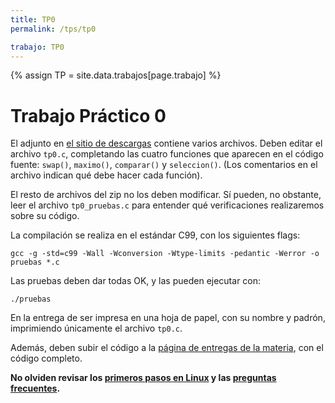 ```yaml
---
title: TP0
permalink: /tps/tp0

trabajo: TP0
---
```

{% assign TP = site.data.trabajos[page.trabajo] %}

Trabajo Práctico 0
=======

El adjunto en [el sitio de descargas]({{site.skel}}) contiene varios archivos.
Deben editar el archivo `tp0.c`, completando las cuatro funciones que 
aparecen en el código fuente: `swap()`,  `maximo()`, `comparar()` y `seleccion()`.
(Los comentarios en el archivo indican qué debe hacer cada función).

El resto de archivos del zip no los deben modificar. Sí pueden, no obstante, leer el archivo `tp0_pruebas.c` para entender qué verificaciones realizaremos sobre su código.

La compilación se realiza en el estándar C99, con los siguientes flags: 

    gcc -g -std=c99 -Wall -Wconversion -Wtype-limits -pedantic -Werror -o pruebas *.c

Las pruebas deben dar todas OK, y las pueden ejecutar con: 

    ./pruebas

En la entrega de ser impresa en una hoja de papel, con su nombre y padrón, imprimiendo únicamente el archivo `tp0.c`. 

Además, deben subir el código a la [página de entregas de la materia]({{site.entregas}}), con el código completo.

**No olviden revisar los [primeros pasos en Linux](/algo2/faq/primeros-pasos) y las [preguntas frecuentes](/algo2/faq/).**
